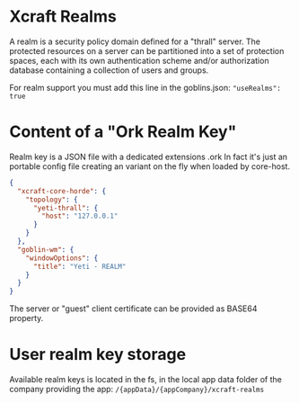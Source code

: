 # Xcraft Realms

A realm is a security policy domain defined for a "thrall" server.
The protected resources on a server can be partitioned into a set of protection spaces, each with its own authentication scheme and/or authorization database containing a collection of users and groups.

For realm support you must add this line in the goblins.json:
`"useRealms": true`

# Content of a "Ork Realm Key"

Realm key is a JSON file with a dedicated extensions .ork
In fact it's just an portable config file creating an variant on the fly when loaded
by core-host.

```json
{
  "xcraft-core-horde": {
    "topology": {
      "yeti-thrall": {
        "host": "127.0.0.1"
      }
    }
  },
  "goblin-wm": {
    "windowOptions": {
      "title": "Yeti - REALM"
    }
  }
}
```

The server or "guest" client certificate can be provided as BASE64 property.

# User realm key storage

Available realm keys is located in the fs, in the local app data folder of the company providing the app:
`/{appData}/{appCompany}/xcraft-realms`
